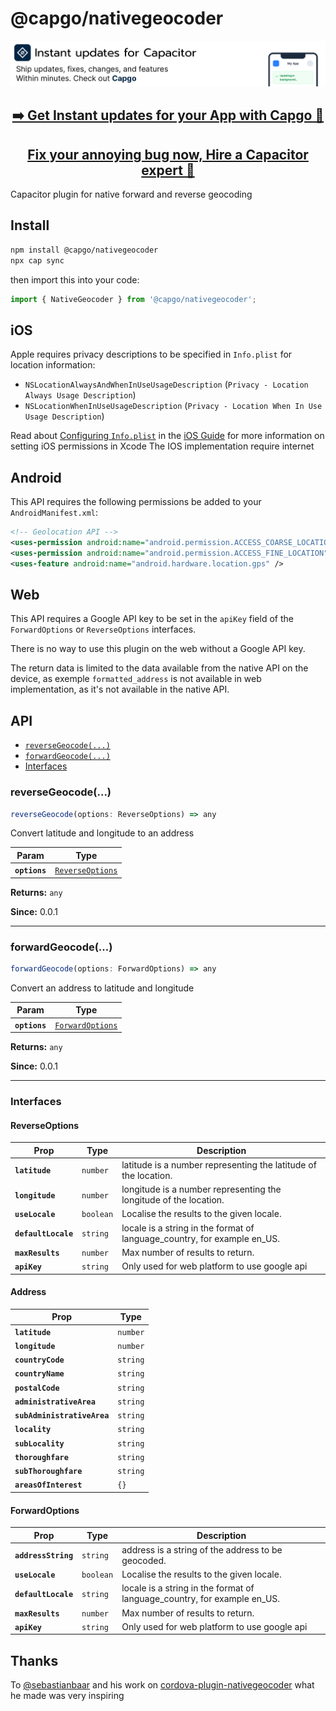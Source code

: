 # @capgo/nativegeocoder
 <a href="https://capgo.app/"><img src='https://raw.githubusercontent.com/Cap-go/capgo/main/assets/capgo_banner.png' alt='Capgo - Instant updates for capacitor'/></a>

<div align="center">
  <h2><a href="https://capgo.app/?ref=plugin"> ➡️ Get Instant updates for your App with Capgo 🚀</a></h2>
  <h2><a href="https://capgo.app/consulting/?ref=plugin"> Fix your annoying bug now, Hire a Capacitor expert 💪</a></h2>
</div>

Capacitor plugin for native forward and reverse geocoding

## Install

```bash
npm install @capgo/nativegeocoder
npx cap sync
```

then import this into your code:

```javascript
import { NativeGeocoder } from '@capgo/nativegeocoder';
```

## iOS

Apple requires privacy descriptions to be specified in `Info.plist` for location information:

- `NSLocationAlwaysAndWhenInUseUsageDescription` (`Privacy - Location Always Usage Description`)
- `NSLocationWhenInUseUsageDescription` (`Privacy - Location When In Use Usage Description`)

Read about [Configuring `Info.plist`](https://capacitorjs.com/docs/ios/configuration#configuring-infoplist) in the [iOS Guide](https://capacitorjs.com/docs/ios) for more information on setting iOS permissions in Xcode
The IOS implementation require internet

## Android

This API requires the following permissions be added to your `AndroidManifest.xml`:

```xml
<!-- Geolocation API -->
<uses-permission android:name="android.permission.ACCESS_COARSE_LOCATION" />
<uses-permission android:name="android.permission.ACCESS_FINE_LOCATION" />
<uses-feature android:name="android.hardware.location.gps" />
```

## Web

This API requires a Google API key to be set in the `apiKey` field of the `ForwardOptions` or `ReverseOptions` interfaces.

There is no way to use this plugin on the web without a Google API key.

The return data is limited to the data available from the native API on the device, as exemple `formatted_address` is not available in web implementation, as it's not available in the native API.

## API

<docgen-index>

* [`reverseGeocode(...)`](#reversegeocode)
* [`forwardGeocode(...)`](#forwardgeocode)
* [Interfaces](#interfaces)

</docgen-index>

<docgen-api>
<!--Update the source file JSDoc comments and rerun docgen to update the docs below-->

### reverseGeocode(...)

```typescript
reverseGeocode(options: ReverseOptions) => any
```

Convert latitude and longitude to an address

| Param         | Type                                                      |
| ------------- | --------------------------------------------------------- |
| **`options`** | <code><a href="#reverseoptions">ReverseOptions</a></code> |

**Returns:** <code>any</code>

**Since:** 0.0.1

--------------------


### forwardGeocode(...)

```typescript
forwardGeocode(options: ForwardOptions) => any
```

Convert an address to latitude and longitude

| Param         | Type                                                      |
| ------------- | --------------------------------------------------------- |
| **`options`** | <code><a href="#forwardoptions">ForwardOptions</a></code> |

**Returns:** <code>any</code>

**Since:** 0.0.1

--------------------


### Interfaces


#### ReverseOptions

| Prop                | Type                 | Description                                                              |
| ------------------- | -------------------- | ------------------------------------------------------------------------ |
| **`latitude`**      | <code>number</code>  | latitude is a number representing the latitude of the location.          |
| **`longitude`**     | <code>number</code>  | longitude is a number representing the longitude of the location.        |
| **`useLocale`**     | <code>boolean</code> | Localise the results to the given locale.                                |
| **`defaultLocale`** | <code>string</code>  | locale is a string in the format of language_country, for example en_US. |
| **`maxResults`**    | <code>number</code>  | Max number of results to return.                                         |
| **`apiKey`**        | <code>string</code>  | Only used for web platform to use google api                             |


#### Address

| Prop                        | Type                |
| --------------------------- | ------------------- |
| **`latitude`**              | <code>number</code> |
| **`longitude`**             | <code>number</code> |
| **`countryCode`**           | <code>string</code> |
| **`countryName`**           | <code>string</code> |
| **`postalCode`**            | <code>string</code> |
| **`administrativeArea`**    | <code>string</code> |
| **`subAdministrativeArea`** | <code>string</code> |
| **`locality`**              | <code>string</code> |
| **`subLocality`**           | <code>string</code> |
| **`thoroughfare`**          | <code>string</code> |
| **`subThoroughfare`**       | <code>string</code> |
| **`areasOfInterest`**       | <code>{}</code>     |


#### ForwardOptions

| Prop                | Type                 | Description                                                              |
| ------------------- | -------------------- | ------------------------------------------------------------------------ |
| **`addressString`** | <code>string</code>  | address is a string of the address to be geocoded.                       |
| **`useLocale`**     | <code>boolean</code> | Localise the results to the given locale.                                |
| **`defaultLocale`** | <code>string</code>  | locale is a string in the format of language_country, for example en_US. |
| **`maxResults`**    | <code>number</code>  | Max number of results to return.                                         |
| **`apiKey`**        | <code>string</code>  | Only used for web platform to use google api                             |

</docgen-api>

## Thanks
To [@sebastianbaar](https://github.com/sebastianbaar) and his work on [cordova-plugin-nativegeocoder](https://github.com/sebastianbaar/cordova-plugin-nativegeocoder) what he made was very inspiring

